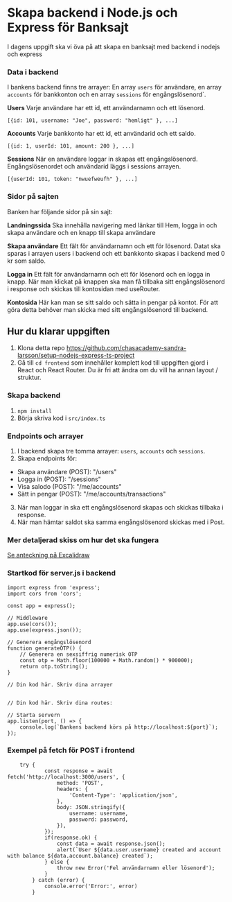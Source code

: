 # Skapa backend i Node.js och Express för Banksajt 

I dagens uppgift ska vi öva på att skapa en banksajt med backend i nodejs och express

### Data i backend

I bankens backend finns tre arrayer: En array `users` för användare, en array `accounts` för bankkonton och en array `sessions` för engångslösenord`.

**Users**
Varje användare har ett id, ett användarnamn och ett lösenord.

```
[{id: 101, username: "Joe", password: "hemligt" }, ...]
```

**Accounts**
Varje bankkonto har ett id, ett användarid och ett saldo.

```
[{id: 1, userId: 101, amount: 200 }, ...]
```

**Sessions**
När en användare loggar in skapas ett engångslösenord. Engångslösenordet och användarid läggs i sessions arrayen.

```
[{userId: 101, token: "nwuefweufh" }, ...]
```

### Sidor på sajten

Banken har följande sidor på sin sajt:

**Landningssida**
Ska innehålla navigering med länkar till Hem, logga in och skapa användare och en knapp till skapa användare

**Skapa användare**
Ett fält för användarnamn och ett för lösenord. Datat ska sparas i arrayen users i backend och ett bankkonto skapas i backend med 0 kr som saldo.

**Logga in**
Ett fält för användarnamn och ett för lösenord och en logga in knapp. När man klickat på knappen ska man få tillbaka sitt engångslösenord i response och skickas till kontosidan med useRouter.

**Kontosida**
Här kan man se sitt saldo och sätta in pengar på kontot. För att göra detta behöver man skicka med sitt engångslösenord till backend.

## Hur du klarar uppgiften

1. Klona detta repo https://github.com/chasacademy-sandra-larsson/setup-nodejs-express-ts-project
3. Gå till ```cd frontend``` som innehåller komplett kod till uppgiften gjord i React och React Router. Du är fri att ändra om du vill ha annan layout / struktur.


### Skapa backend

1. ```npm install```
2. Börja skriva kod i `src/index.ts`

### Endpoints och arrayer

1. I backend skapa tre tomma arrayer: `users`, `accounts` och `sessions`.
2. Skapa endpoints för:

- Skapa användare (POST): "/users"
- Logga in (POST): "/sessions"
- Visa salodo (POST): "/me/accounts"
- Sätt in pengar (POST): "/me/accounts/transactions"

3. När man loggar in ska ett engångslösenord skapas och skickas tillbaka i response.
4. När man hämtar saldot ska samma engångslösenord skickas med i Post.

### Mer detaljerad skiss om hur det ska fungera

[Se anteckning på Excalidraw](https://link.excalidraw.com/l/9THk15pMa6N/8g7rTYViPgB)

### Startkod för server.js i backend

```
import express from 'express';
import cors from 'cors';

const app = express();

// Middleware
app.use(cors());
app.use(express.json());

// Generera engångslösenord
function generateOTP() {
    // Generera en sexsiffrig numerisk OTP
    const otp = Math.floor(100000 + Math.random() * 900000);
    return otp.toString();
}

// Din kod här. Skriv dina arrayer


// Din kod här. Skriv dina routes:

// Starta servern
app.listen(port, () => {
    console.log(`Bankens backend körs på http://localhost:${port}`);
});

```

### Exempel på fetch för POST i frontend

```
    try {
            const response = await fetch('http://localhost:3000/users', {
                method: 'POST',
                headers: {
                    'Content-Type': 'application/json',
                },
                body: JSON.stringify({
                    username: username,
                    password: password,
                }),
            });
            if(response.ok) {
                const data = await response.json();
                alert(`User ${data.user.username} created and account with balance ${data.account.balance} created`);
            } else {
                throw new Error('Fel användarnamn eller lösenord');
            }
        } catch (error) {
            console.error('Error:', error)
        }

```
